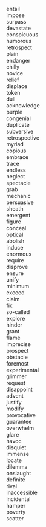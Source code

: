 entail  
impose  
surpass  
devastate  
conspicuous  
humorous  
retrospect  
plain  
endanger  
chilly  
novice  
relief  
displace  
token  
dull  
acknowledge  
purple  
congenial  
duplicate  
subversive  
retrospective  
myriad  
copious  
embrace  
trace  
endless  
neglect  
spectacle  
grab  
mechanic  
persuasive  
sheath  
emergent  
figure  
conceal  
optical  
abolish  
induce  
enormous  
require  
disprove  
ensure  
unify  
minimum  
exceed  
claim  
fix  
so-called  
explore  
hinder  
grant  
flame  
imprecise  
prospect  
obstacle  
foremost  
experimental  
glimmer  
request  
disappoint  
advent  
justify  
modify  
provocative  
guarantee  
overwhelm  
glare  
havoc  
disquiet  
immense  
locate  
dilemma  
onslaught  
definite  
rival  
inaccessible  
incidental  
hamper  
poverty  
scatter  
